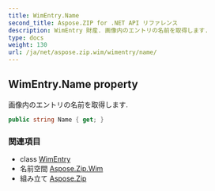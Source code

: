 ```yaml
---
title: WimEntry.Name
second_title: Aspose.ZIP for .NET API リファレンス
description: WimEntry 財産. 画像内のエントリの名前を取得します.
type: docs
weight: 130
url: /ja/net/aspose.zip.wim/wimentry/name/
---
```

## WimEntry.Name property

画像内のエントリの名前を取得します.

```csharp
public string Name { get; }
```

### 関連項目

* class [WimEntry](../)
* 名前空間 [Aspose.Zip.Wim](../../wimentry/)
* 組み立て [Aspose.Zip](../../../)


